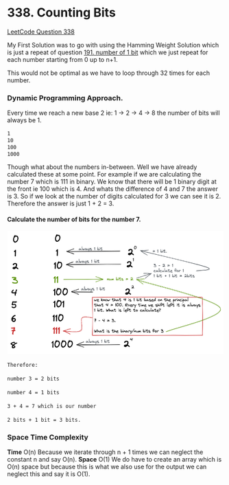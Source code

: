 # 338. Counting Bits

[LeetCode Question 338](https://leetcode.com/problems/counting-bits/)

My First Solution was to go with using the Hamming Weight Solution which is just a repeat
of question [191. number of 1 bit](../191-Number_Of_1_Bits/readme.md) which we just repeat for each number starting from 0 up to n+1.

This would not be optimal as we have to loop through 32 times for each number.

### Dynamic Programming Approach.

Every time we reach a new base 2 ie: 1 -> 2 -> 4 -> 8 the number of bits will always be 1.
```
1
10
100
1000
```
Though what about the numbers in-between. Well we have already calculated these at some point.
For example if we are calculating the number 7 which is 111 in binary. We know that there will be 1 binary digit at the front ie 100 which is 4. And whats the difference of 4 and 7 the answer is 3. So if we look at the number of digits calculated for 3 we can see it is 2. Therefore the answer is just 1 + 2 = 3.

#### Calculate the number of bits for the number 7.
![dynamic programming image](./assets/dynamicProgramming.png)

```
Therefore:

number 3 = 2 bits

number 4 = 1 bits

3 + 4 = 7 which is our number

2 bits + 1 bit = 3 bits.
```

### Space Time Complexity
**Time** O(n) Because we iterate through n + 1 times we can neglect the constant n and say O(n).
**Space** O(1) We do have to create an array which is O(n) space but because this is what we also use for the output we can neglect this and say it is O(1).